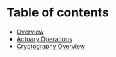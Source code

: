 # Table of contents

* [Overview](README.md)
* [Actuary Operations](Operations.md)
* [Cryptography Overview](cryptography-overview.md)
